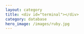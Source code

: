 ```yaml
---
layout: category
title: <div id="terminal"></div>
category: database
hero_image: /images/ruby.jpg
---
```

